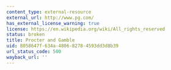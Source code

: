 ```yaml
---
content_type: external-resource
external_url: http://www.pg.com/
has_external_license_warning: true
license: https://en.wikipedia.org/wiki/All_rights_reserved
status: broken
title: Procter and Gamble
uid: 8058647f-634a-4806-8278-4593dd3d8b39
url_status_code: 500
wayback_url: ''
---
```

